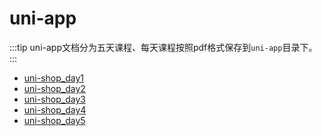 # uni-app

:::tip
uni-app文档分为五天课程、每天课程按照pdf格式保存到`uni-app`目录下。
:::

+ [uni-shop_day1](./uni-shop_day1-%E5%B7%B2%E5%8E%BB%E6%B0%B4%E5%8D%B0.pdf)
+ [uni-shop_day2](./uni-shop_day2-%E5%B7%B2%E5%8E%BB%E6%B0%B4%E5%8D%B0.pdf)
+ [uni-shop_day3](./uni-shop_day3-%E5%B7%B2%E5%8E%BB%E6%B0%B4%E5%8D%B0.pdf)
+ [uni-shop_day4](./uni-shop_day4-%E5%B7%B2%E5%8E%BB%E6%B0%B4%E5%8D%B0.pdf)
+ [uni-shop_day5](./uni-shop_day5-%E5%B7%B2%E5%8E%BB%E6%B0%B4%E5%8D%B0.pdf)
